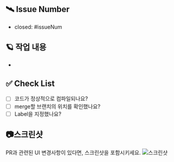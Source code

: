 ## 🛰️ Issue Number
- closed: #issueNum

## 🪐 작업 내용
- 

## ✅ Check List
-   [ ] 코드가 정상적으로 컴파일되나요?
-   [ ] merge할 브랜치의 위치를 확인했나요?
-   [ ] Label을 지정했나요?

## 📷스크린샷
PR과 관련된 UI 변경사항이 있다면, 스크린샷을 포함시키세요.
![스크린샷](이미지_URL)
